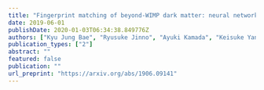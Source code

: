```yaml
---
title: "Fingerprint matching of beyond-WIMP dark matter: neural network approach"
date: 2019-06-01
publishDate: 2020-01-03T06:34:38.849776Z
authors: ["Kyu Jung Bae", "Ryusuke Jinno", "Ayuki Kamada", "Keisuke Yanagi"]
publication_types: ["2"]
abstract: ""
featured: false
publication: ""
url_preprint: "https://arxiv.org/abs/1906.09141"
---
```



